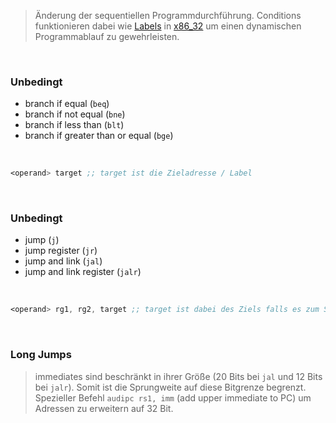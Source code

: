 >Änderung der sequentiellen Programmdurchführung.
>Conditions funktionieren dabei wie [Labels](../../x86_32%20Assembly/x86_32%20Assembly%20-%20Unterkapitel/Speicher%20in%20x86%20Assembly.md) in [x86_32](../../x86_32%20Assembly/x86%20Assembly.md) um einen dynamischen Programmablauf zu gewehrleisten.

<br>

### Unbedingt

- branch if equal (`beq`)
- branch if not equal (`bne`)
- branch if less than (`blt`)
- branch if greater than or equal (`bge`)

<br>

```nasm
<operand> target ;; target ist die Zieladresse / Label
```

<br>

### Unbedingt

- jump (`j`)
- jump register (`jr`)
- jump and link (`jal`)
- jump and link register (`jalr`)

<br>

```nasm
<operand> rg1, rg2, target ;; target ist dabei des Ziels falls es zum Sprung kommt
```

<br>

### Long Jumps

>immediates sind beschränkt in ihrer Größe (20 Bits bei `jal` und 12 Bits bei `jalr`). Somit ist die Sprungweite auf diese Bitgrenze begrenzt. 
>Spezieller Befehl `audipc rs1, imm` (add upper immediate to PC) um Adressen zu erweitern auf 32 Bit.
